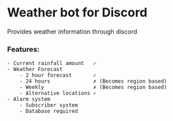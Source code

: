 # Weather bot for Discord
Provides weather information through discord

### Features:
    - Current rainfall amount   ✓
    - Weather Forecast
        - 2 hour forecast       ✓
        - 24 hours              ✗ (Becomes region based)
        - Weekly                ✗ (Becomes region based)
        - Alternative locations ✓
    - Alarm system
        - Subscriber system
        - Database required